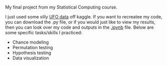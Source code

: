 My final project from my Statistical Computing course. 

I just used some silly [UFO data](https://github.com/katieaebi/StatComp_final/blob/main/ufo-sightings-transformed.csv) off kaggle. If you want to recreatee my code, you can download the .py file, or if you would just like to view my results, then you can look over my code and outputs in the [.ipynb](https://github.com/katieaebi/StatComp_final/blob/main/Statcomp_final_Aebi.ipynb) file. Below are some specific tasks/skills I practiced:

  - Chance modeling
  - Permutation testing
  - Hypothesis testing
  - Data visualization
